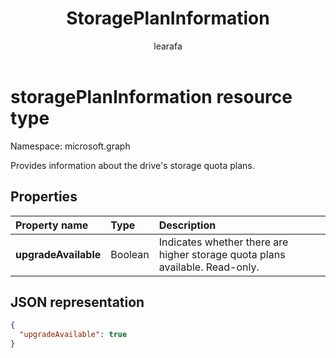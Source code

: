 ﻿---
author: learafa
description: "The storagePlanInformation resource provides information about the drive's storage quota plans."
title: StoragePlanInformation
localization_priority: Normal
doc_type: resourcePageType
ms.prod: "files"
---

# storagePlanInformation resource type

Namespace: microsoft.graph

Provides information about the drive's storage quota plans.

## Properties

| Property name        | Type    | Description                                                                  |
| :------------------- | :------ | :--------------------------------------------------------------------------- |
| **upgradeAvailable** | Boolean | Indicates whether there are higher storage quota plans available. Read-only. |

## JSON representation

<!-- {
  "blockType": "resource",
  "optionalProperties": [ ],
   "@odata.type": "microsoft.graph.storagePlanInformation",
} -->

```json
{
  "upgradeAvailable": true
}

```

<!--
{
  "type": "#page.annotation",
  "description": "storagePlanInformation resource contains information about storage quota plans that make up the drive's storage space quota.",
  "keywords": "quota,plans,upgradeAvailable",
  "section": "documentation",
  "tocPath": "Resources/StoragePlanInformation",
  "suppressions": []
}
-->

